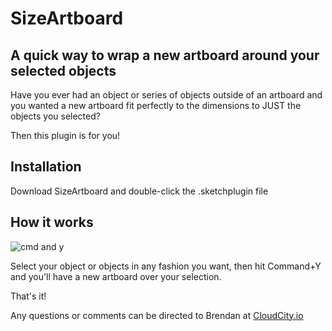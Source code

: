#  SizeArtboard

## A quick way to wrap a new artboard around your selected objects

Have you ever had an object or series of objects outside of an artboard and you wanted a new artboard fit perfectly to the dimensions to JUST the objects you selected?

Then this plugin is for you!


## Installation

Download SizeArtboard and double-click the .sketchplugin file

## How it works

![cmd and y](http://i.imgur.com/5kEGG6e.png "hit command and y!")


Select your object or objects in any fashion you want, then hit Command+Y and you'll have a new artboard over your selection. 

That's it!


Any questions or comments can be directed to Brendan at 
[CloudCity.io](https://www.CloudCity.io)
